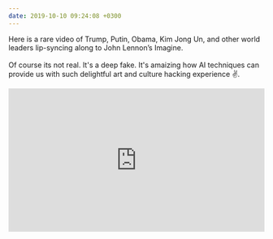 ```yaml
---
date: 2019-10-10 09:24:08 +0300
---
```


Here is a rare video of Trump, Putin, Obama, Kim Jong Un, and other world leaders lip-syncing along to John Lennon’s Imagine.<br>
<br>
Of course its not real. It's a deep fake. It's amaizing how AI techniques can provide us with such delightful art and culture hacking experience :v:.

 <style>.embed-container { position: relative; padding-bottom: 56.25%; height: 0; overflow: hidden; max-width: 100%; } .embed-container iframe, .embed-container object, .embed-container embed { position: absolute; top: 0; left: 0; width: 100%; height: 100%; }</style><div class='embed-container'><iframe src='https://www.youtube.com/embed//Lfa5WvqBSq4' frameborder='0' allowfullscreen></iframe></div>

<br>
<div class="sharethis-inline-reaction-buttons"></div>
